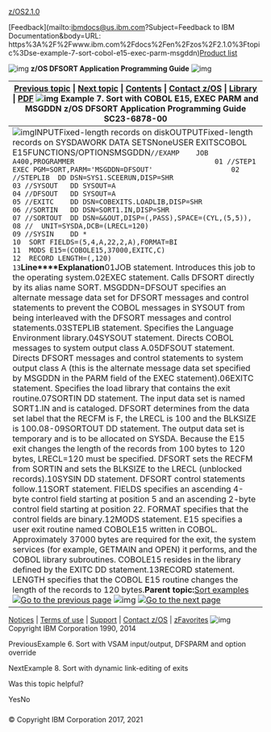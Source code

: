 [z/OS](https://www.ibm.com/docs/en/zos)[2.1.0](https://www.ibm.com/docs/en/zos/2.1.0)

[Feedback](mailto:ibmdocs@us.ibm.com?Subject=Feedback to IBM Documentation&body=URL: https%3A%2F%2Fwww.ibm.com%2Fdocs%2Fen%2Fzos%2F2.1.0%3Ftopic%3Dse-example-7-sort-cobol-e15-exec-parm-msgddn)[Product list](https://www.ibm.com/docs/en/products)

![img](https://www.ibm.com/docs/en/SSLTBW_2.1.0/com.ibm.zos.v2r1.icea100/zoshead.gif) **z/OS DFSORT Application Programming Guide** ![img](https://www.ibm.com/docs/en/SSLTBW_2.1.0/com.ibm.zos.v2r1.icea100/zosspot.gif)

| [Previous topic](https://www.ibm.com/docs/en/SSLTBW_2.1.0/com.ibm.zos.v2r1.icea100/ice2ca_Example_6._Sort_with_VSAM_input_output__DFSPARM_and_option_override_.htm) \| [Next topic](https://www.ibm.com/docs/en/SSLTBW_2.1.0/com.ibm.zos.v2r1.icea100/ice2ca_Example_8._Sort_with_dynamic_link-editing_of_exits.htm) \| [Contents](https://www.ibm.com/docs/en/SSLTBW_2.1.0/com.ibm.zos.v2r1.icea100/toc.htm) \| [Contact z/OS](https://www.ibm.com/docs/en/SSLTBW_2.1.0/com.ibm.zcontact.doc/webqs.html) \| [Library](https://www.ibm.com/docs/en/SSLTBW_2.1.0/com.ibm.zos.v2r1.ice/ice.htm) \| [PDF](http://publibz.boulder.ibm.com/epubs/pdf/ice2ca00.pdf)  ![img](https://www.ibm.com/docs/en/SSLTBW_2.1.0/com.ibm.zos.v2r1.icea100/c.gif) Example 7. Sort with COBOL E15, EXEC PARM and MSGDDN  z/OS DFSORT Application Programming Guide SC23-6878-00 |
| ------------------------------------------------------------ |
| ![img](https://www.ibm.com/docs/en/SSLTBW_2.1.0/com.ibm.zos.v2r1.icea100/dblue_rule.gif)INPUTFixed-length records on diskOUTPUTFixed-length records on SYSDAWORK DATA SETSNoneUSER EXITSCOBOL E15FUNCTIONS/OPTIONSMSGDDN`//EXAMP    JOB A400,PROGRAMMER                                  01 //STEP1    EXEC PGM=SORT,PARM='MSGDDN=DFSOUT'                   02 //STEPLIB  DD DSN=SYS1.SCEERUN,DISP=SHR                         03 //SYSOUT   DD SYSOUT=A                                          04 //DFSOUT   DD SYSOUT=A                                          05 //EXITC    DD DSN=COBEXITS.LOADLIB,DISP=SHR                     06 //SORTIN   DD DSN=SORT1.IN,DISP=SHR                             07 //SORTOUT  DD DSN=&&OUT,DISP=(,PASS),SPACE=(CYL,(5,5)),         08 //  UNIT=SYSDA,DCB=(LRECL=120)                                  09 //SYSIN    DD *                                                 10  SORT FIELDS=(5,4,A,22,2,A),FORMAT=BI                          11  MODS E15=(COBOLE15,37000,EXITC,C)                             12  RECORD LENGTH=(,120)                                          13`**Line****Explanation**01JOB statement. Introduces this job to the operating system.02EXEC statement. Calls DFSORT directly by its alias name SORT. MSGDDN=DFSOUT specifies an alternate message data set for DFSORT messages and control statements to prevent the COBOL messages in SYSOUT from being interleaved with the DFSORT messages and control statements.03STEPLIB statement. Specifies the Language Environment library.04SYSOUT statement. Directs COBOL messages to system output class A.05DFSOUT statement. Directs DFSORT messages and control statements to system output class A (this is the alternate message data set specified by MSGDDN in the PARM field of the EXEC statement).06EXITC statement. Specifies the load library that contains the exit routine.07SORTIN DD statement. The input data set is named SORT1.IN and is cataloged. DFSORT determines from the data set label that the RECFM is F, the LRECL is 100 and the BLKSIZE is 100.08-09SORTOUT DD statement. The output data set is temporary and is to be allocated on SYSDA. Because the E15 exit changes the length of the records from 100 bytes to 120 bytes, LRECL=120 must be specified. DFSORT sets the RECFM from SORTIN and sets the BLKSIZE to the LRECL (unblocked records).10SYSIN DD statement. DFSORT control statements follow.11SORT statement. FIELDS specifies an ascending 4-byte control field starting at position 5 and an ascending 2-byte control field starting at position 22. FORMAT specifies that the control fields are binary.12MODS statement. E15 specifies a user exit routine named COBOLE15 written in COBOL. Approximately 37000 bytes are required for the exit, the system services (for example, GETMAIN and OPEN) it performs, and the COBOL library subroutines. COBOLE15 resides in the library defined by the EXITC DD statement.13RECORD statement. LENGTH specifies that the COBOL E15 routine changes the length of the records to 120 bytes.**Parent topic:**[Sort examples](https://www.ibm.com/docs/en/SSLTBW_2.1.0/com.ibm.zos.v2r1.icea100/ice2ca_Sort_examples.htm)[![Go to the previous page](https://www.ibm.com/docs/en/SSLTBW_2.1.0/com.ibm.zos.v2r1.icea100/pageback.gif)](https://www.ibm.com/docs/en/SSLTBW_2.1.0/com.ibm.zos.v2r1.icea100/ice2ca_Example_6._Sort_with_VSAM_input_output__DFSPARM_and_option_override_.htm) ![img](https://www.ibm.com/docs/en/SSLTBW_2.1.0/com.ibm.zos.v2r1.icea100/pagemid.gif) [![Go to the next page](https://www.ibm.com/docs/en/SSLTBW_2.1.0/com.ibm.zos.v2r1.icea100/pagenext.gif)](https://www.ibm.com/docs/en/SSLTBW_2.1.0/com.ibm.zos.v2r1.icea100/ice2ca_Example_8._Sort_with_dynamic_link-editing_of_exits.htm) |



[Notices](https://www.ibm.com/docs/en/SSLTBW_2.1.0/com.ibm.zaddinfo.doc/notices.html) | [Terms of use](http://www.ibm.com/legal/us/) | [Support](http://www.ibm.com/servers/eserver/zseries/zos/support/) | [Contact z/OS](https://www.ibm.com/docs/en/SSLTBW_2.1.0/com.ibm.zcontact.doc/webqs.html) | [zFavorites](http://www-03.ibm.com/systems/z/os/zos/library/zfavorites/)   ![img](https://www.ibm.com/docs/en/SSLTBW_2.1.0/com.ibm.zos.v2r1.icea100/copyright.gif)Copyright IBM Corporation 1990, 2014





PreviousExample 6. Sort with VSAM input/output, DFSPARM and option override

NextExample 8. Sort with dynamic link-editing of exits

Was this topic helpful?

YesNo



### 







### 















### 







### 



© Copyright IBM Corporation 2017, 2021